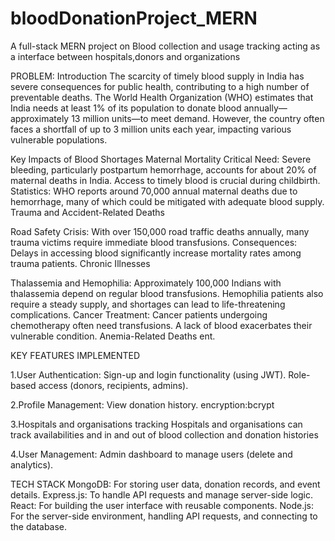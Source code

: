 # bloodDonationProject_MERN

A full-stack MERN project on Blood collection and usage tracking  acting as a interface between hospitals,donors and organizations

PROBLEM:
Introduction The scarcity of timely blood supply in India has severe consequences for public health, contributing to a high number of preventable deaths. The World Health Organization (WHO) estimates that India needs at least 1% of its population to donate blood annually—approximately 13 million units—to meet demand. However, the country often faces a shortfall of up to 3 million units each year, impacting various vulnerable populations.

Key Impacts of Blood Shortages
Maternal Mortality
Critical Need: Severe bleeding, particularly postpartum hemorrhage, accounts for about 20% of maternal deaths in India. Access to timely blood is crucial during childbirth.
Statistics: WHO reports around 70,000 annual maternal deaths due to hemorrhage, many of which could be mitigated with adequate blood supply.
Trauma and Accident-Related Deaths

Road Safety Crisis: With over 150,000 road traffic deaths annually, many trauma victims require immediate blood transfusions.
Consequences: Delays in accessing blood significantly increase mortality rates among trauma patients.
Chronic Illnesses

Thalassemia and Hemophilia: Approximately 100,000 Indians with thalassemia depend on regular blood transfusions. Hemophilia patients also require a steady supply, and shortages can lead to life-threatening complications.
Cancer Treatment: Cancer patients undergoing chemotherapy often need transfusions. A lack of blood exacerbates their vulnerable condition.
Anemia-Related Deaths
ent.


KEY FEATURES IMPLEMENTED

1.User Authentication:
Sign-up and login functionality (using JWT).
Role-based access (donors, recipients, admins).

2.Profile Management:
View donation history.
encryption:bcrypt

3.Hospitals and organisations tracking
Hospitals and organisations can track availabilities and in and out of blood
collection and donation histories

4.User Management:
Admin dashboard to manage users (delete and analytics).

TECH STACK
MongoDB: For storing user data, donation records, and event details.
Express.js: To handle API requests and manage server-side logic.
React: For building the user interface with reusable components.
Node.js: For the server-side environment, handling API requests, and connecting to the database.





